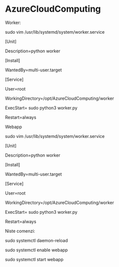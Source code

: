 # AzureCloudComputing

 Worker:
 
  
sudo vim /usr/lib/systemd/system/worker.service

[Unit]

Description=python worker

[Install]

WantedBy=multi-user.target

[Service]

User=root

WorkingDirectory=/opt/AzureCloudComputing/worker

ExecStart= sudo python3 worker.py

Restart=always


 Webapp
  
sudo vim /usr/lib/systemd/system/worker.service

[Unit]

Description=python worker

[Install]

WantedBy=multi-user.target

[Service]

User=root

WorkingDirectory=/opt/AzureCloudComputing/worker

ExecStart= sudo python3 worker.py

Restart=always


 Niste comenzi:
  
sudo systemctl daemon-reload

sudo systemctl enable webapp

sudo systemctl start webapp 
